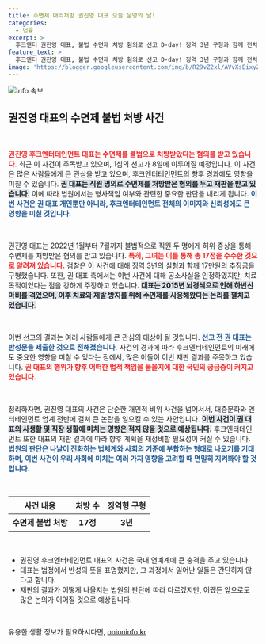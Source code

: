 ```yaml
---
title: 수면제 대리처방 권진영 대표 오늘 운명의 날!
categories:
  - 법률
excerpt: >
  후크엔터 권진영 대표, 불법 수면제 처방 혐의로 선고 D-day! 징역 3년 구형과 함께 전치료 목적 주장 속 긴장감 고조. 과연 법정의 판결은 어떻게 될까? 클릭으로 확인하세요!
feature_text: >
  후크엔터 권진영 대표, 불법 수면제 처방 혐의로 선고 D-day! 징역 3년 구형과 함께 전치료 목적 주장 속 긴장감 고조. 과연 법정의 판결은 어떻게 될까? 클릭으로 확인하세요!
image: 'https://blogger.googleusercontent.com/img/b/R29vZ2xl/AVvXsEixyZcFfHzMRdzZMjFBmAUKJYCLCGyLL1o632UiGVXcaFdKo_bkvkuCioo0uUKlGfBVcT3P84aROyZIXSBEx3Aw5nCQ3pTgDom1WDC4m8eifvWiAmWEEVb4x6G_l8C0QH225ldMjyaFvpxGEBGNO37VmDTDMHGhJPq73UglMfDca1-0aw/s1600/blogspot.png'
---
```


<p><img src="https://blogger.googleusercontent.com/img/b/R29vZ2xl/AVvXsEixyZcFfHzMRdzZMjFBmAUKJYCLCGyLL1o632UiGVXcaFdKo_bkvkuCioo0uUKlGfBVcT3P84aROyZIXSBEx3Aw5nCQ3pTgDom1WDC4m8eifvWiAmWEEVb4x6G_l8C0QH225ldMjyaFvpxGEBGNO37VmDTDMHGhJPq73UglMfDca1-0aw/s1600/blogspot.png" alt="info 속보" /></p>

<h2 data-ke-size="size26">권진영 대표의 수면제 불법 처방 사건</h2>

<p data-ke-size="size16">&nbsp;</p>

<p><b><span style="color: #ee2323;">권진영 후크엔터테인먼트 대표는 수면제를 불법으로 처방받았다는 혐의를 받고 있습니다.</span></b> 최근 이 사건이 주목받고 있으며, 1심의 선고가 8일에 이루어질 예정입니다. 이 사건은 많은 사람들에게 큰 관심을 받고 있으며, 후크엔터테인먼트의 향후 경과에도 영향을 미칠 수 있습니다. <b><span style="background-color: #21538527;">권 대표는 직원 명의로 수면제를 처방받은 혐의를 두고 재판을 받고 있습니다.</span></b> 이에 따라 법원에서는 형사책임 여부와 관련한 중요한 판단을 내리게 됩니다. <b><span style="color: #1a5490;">이번 사건은 권 대표 개인뿐만 아니라, 후크엔터테인먼트 전체의 이미지와 신뢰성에도 큰 영향을 미칠 것입니다.</span></b></p>

<p data-ke-size="size16">&nbsp;</p>

<p>권진영 대표는 2022년 1월부터 7월까지 불법적으로 직원 두 명에게 허위 증상을 통해 수면제를 처방받은 혐의를 받고 있습니다. <b><span style="color: #ee2323;">특히, 그녀는 이를 통해 총 17정을 수수한 것으로 알려져 있습니다.</span></b> 검찰은 이 사건에 대해 징역 3년의 실형과 함께 17만원의 추징금을 구형했습니다. 또한, 권 대표 측에서는 이번 사건에 대해 공소사실을 인정하였지만, 치료 목적이었다는 점을 강하게 주장하고 있습니다. <b><span style="background-color: #21538527;">대표는 2015년 뇌경색으로 인해 하반신 마비를 겪었으며, 이후 치료와 재발 방지를 위해 수면제를 사용해왔다는 논리를 펼치고 있습니다.</span></b></p>

<p data-ke-size="size16">&nbsp;</p>

<p>이번 선고의 결과는 여러 사람들에게 큰 관심의 대상이 될 것입니다. <b><span style="color: #1a5490;">선고 전 권 대표는 반성문을 제출한 것으로 전해졌습니다.</span></b> 사건의 경과에 따라 후크엔터테인먼트의 미래에도 중요한 영향을 미칠 수 있다는 점에서, 많은 이들이 이번 재판 결과를 주목하고 있습니다. <b><span style="color: #ee2323;">권 대표의 행위가 향후 어떠한 법적 책임을 물을지에 대한 국민의 궁금증이 커지고 있습니다.</span></b> </p>

<p data-ke-size="size16">&nbsp;</p>

<p>정리하자면, 권진영 대표의 사건은 단순한 개인적 비위 사건을 넘어서서, 대중문화와 엔터테인먼트 업계 전반에 걸쳐 큰 논란을 일으킬 수 있는 사안입니다. <b><span style="background-color: #21538527;">이번 사건이 권 대표의 사생활 및 직장 생활에 미치는 영향은 적지 않을 것으로 예상됩니다.</span></b> 후크엔터테인먼트 또한 대표의 재판 결과에 따라 향후 계획을 재정비할 필요성이 커질 수 있습니다. <b><span style="color: #1a5490;">법원의 판단은 나날이 진화하는 법체계와 사회의 기준에 부합하는 형태로 나오기를 기대하며, 이번 사건이 우리 사회에 미치는 여러 가지 영향을 고려할 때 면밀히 지켜봐야 할 것입니다.</span></b></p>

<p data-ke-size="size16">&nbsp;</p>

<table style="width: 100%; border-collapse: collapse;">
    <thead>
        <tr>
            <th style="text-align: center; height: 35px;"><b>사건 내용</b></th>
            <th style="text-align: center; height: 35px;"><b>처방 수</b></th>
            <th style="text-align: center; height: 35px;"><b>징역형 구형</b></th>
        </tr>
    </thead>
    <tbody>
        <tr>
            <td style="text-align: center; height: 35px;"><b>수면제 불법 처방</b></td>
            <td style="text-align: center; height: 35px;"><b>17정</b></td>
            <td style="text-align: center; height: 35px;"><b>3년</b></td>
        </tr>
    </tbody>
</table>

<p data-ke-size="size16">&nbsp;</p>

<ul>
    <li>권진영 후크엔터테인먼트 대표의 사건은 국내 연예계에 큰 충격을 주고 있습니다.</li>
    <li>대표는 법정에서 반성의 뜻을 표명했지만, 그 과정에서 일어난 일들은 간단하지 않다고 합니다.</li>
    <li>재판의 결과가 어떻게 나올지는 법원의 판단에 따라 다르겠지만, 어쨌든 앞으로도 많은 논의가 이어질 것으로 예상됩니다.</li>
</ul>

<p data-ke-size="size16">&nbsp;</p>
유용한 생활 정보가 필요하시다면, <a href="https://onioninfo.kr" rel="dofollow">onioninfo.kr</a>


